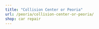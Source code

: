 ```yaml
---
title: "Collision Center or Peoria"
url: /peoria/collision-center-or-peoria/
shop: car repair
---
```


